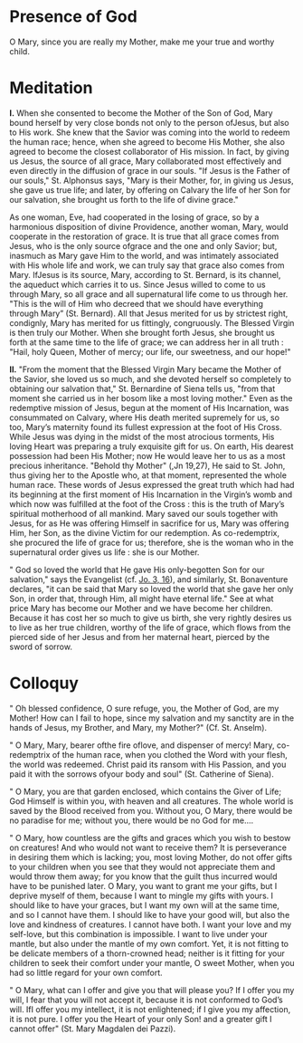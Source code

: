 # Presence of God

O Mary, since you are really my Mother, make me your true and worthy child.

# Meditation

**I.** When she consented to become the Mother of the Son of God, Mary bound herself by very close bonds not only to the person ofJesus, but also to His work. She knew that the Savior was coming into the world to redeem the human race; hence, when she agreed to become His Mother, she also agreed to become the closest collaborator of His mission. In fact, by giving us Jesus, the source of all grace, Mary collaborated most effectively and even directly in the diffusion of grace in our souls. "If Jesus is the Father of our souls," St. Alphonsus says, "Mary is their Mother, for, in giving us Jesus, she gave us true life; and later, by offering on Calvary the life of her Son for our salvation, she brought us forth to the life of divine grace."

As one woman, Eve, had cooperated in the losing of grace, so by a harmonious disposition of divine Providence, another woman, Mary, would cooperate in the restoration of grace. It is true that all grace comes from Jesus, who is the only source ofgrace and the one and only Savior; but, inasmuch as Mary gave Him to the world, and was intimately associated with His whole life and work, we can truly say that grace also comes from Mary. IfJesus is its source, Mary, according to St. Bernard, is its channel, the aqueduct which carries it to us. Since Jesus willed to come to us through Mary, so all grace and all supernatural life come to us through her. "This is the will of Him who decreed that we should have everything through Mary” (St. Bernard). All that Jesus merited for us by strictest right, condignly, Mary has merited for us fittingly, congruously. The Blessed Virgin is then truly our Mother. When she brought forth Jesus, she brought us forth at the same time to the life of grace; we can address her in all truth : "Hail, holy Queen, Mother of mercy; our life, our sweetness, and our hope!"

**II.** "From the moment that the Blessed Virgin Mary became the Mother of the Savior, she loved us so much, and she devoted herself so completely to obtaining our salvation that," St. Bernardine of Siena tells us, "from that moment she carried us in her bosom like a most loving mother." Even as the redemptive mission of Jesus, begun at the moment of His Incarnation, was consummated on Calvary, where His death merited supremely for us, so too, Mary’s maternity found its fullest expression at the foot of His Cross. While Jesus was dying in the midst of the most atrocious torments, His loving Heart was preparing a truly exquisite gift for us. On earth, His dearest possession had been His Mother; now He would leave her to us as a most precious inheritance. "Behold thy Mother" (,Jn 19,27), He said to St. John, thus giving her to the Apostle who, at that moment, represented the whole human race. These words of Jesus expressed the great truth which had had its beginning at the first moment of His Incarnation in the Virgin’s womb and which now was fulfilled at the foot of the Cross : this is the truth of Mary’s spiritual motherhood of all mankind. Mary saved our souls together with Jesus, for as He was offering Himself in sacrifice for us, Mary was offering Him, her Son, as the divine Victim for our redemption. As co-redemptrix, she procured the life of grace for us; therefore, she is the woman who in the supernatural order gives us life : she is our Mother.

" God so loved the world that He gave His only-begotten Son for our salvation," says the Evangelist (cf. [Jo. 3, 16](https://vulgata.online/bible/Jo.3?ed=DR2&vfn=DR2.Jo.3.16:vs)), and similarly, St. Bonaventure declares, "it can be said that Mary so loved the world that she gave her only Son, in order that, through Him, all might have eternal life." See at what price Mary has become our Mother and we have become her children. Because it has cost her so much to give us birth, she very rightly desires us to live as her true children, worthy of the life of grace, which flows from the pierced side of her Jesus and from her maternal heart, pierced by the sword of sorrow.

# Colloquy

" Oh blessed confidence, O sure refuge, you, the Mother of God, are my Mother! How can I fail to hope, since my salvation and my sanctity are in the hands of Jesus, my
Brother, and Mary, my Mother?" (Cf. St. Anselm).

" O Mary, Mary, bearer ofthe fire oflove, and dispenser of mercy! Mary, co-redemptrix of the human race, when you clothed the Word with your flesh, the world was redeemed. Christ paid its ransom with His Passion, and you paid it with the sorrows ofyour body and soul" (St. Catherine of Siena).

" O Mary, you are that garden enclosed, which contains the Giver of Life; God Himself is within you, with heaven and all creatures. The whole world is saved by the Blood received from you. Without you, O Mary, there would be no paradise for me; without you, there would be no God for me....

" O Mary, how countless are the gifts and graces which you wish to bestow on creatures! And who would not want to receive them? It is perseverance in desiring them which is lacking; you, most loving Mother, do not offer gifts to your children when you see that they would not appreciate them and would throw them away; for you know that the guilt thus incurred would have to be punished later. O Mary, you want to grant me your gifts, but I deprive myself of them, because I want to mingle my gifts with yours. I should like to have your graces, but I want my own will at the same time, and so I cannot have them. I should like to have your good will, but also the love and kindness of creatures. I cannot have both. I want your love and my self-love, but this combination is impossible. I want to live under your mantle, but also under the mantle of my own comfort. Yet, it is not fitting to be delicate members of a thorn-crowned head; neither is it fitting for your children to seek their comfort under your mantle, O sweet Mother, when you had so little regard for your own comfort. 

" O Mary, what can I offer and give you that will please you? If I offer you my will, I fear that you will not accept it, because it is not conformed to God’s will. IfI offer you my intellect, it is not enlightened; if I give you my affection, it is not pure. I offer you the Heart of your only Son! and a greater gift I cannot offer" (St. Mary Magdalen dei Pazzi).
